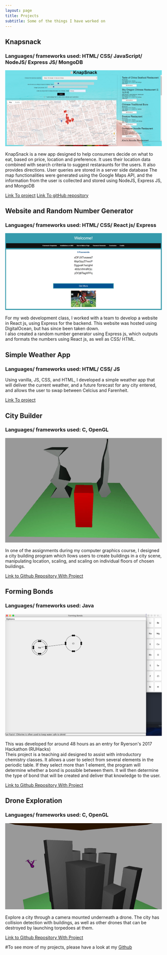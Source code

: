 ```yaml
---
layout: page
title: Projects
subtitle: Some of the things I have worked on
---
```

## Knapsnack
### Languages/ frameworks used: HTML/ CSS/ JavaScript/ NodeJS/ Express JS/ MongoDB

![Snapshot of Website](https://github.com/michaelGorokhovsky/knapsnack/blob/master/1.jpg)


KnapSnack is a new app designed to help consumers decide on what to eat, based on price, location and preference. It uses their location data combined with search criteria to suggest restaraunts for the users. It also provides directions. User queries are stored in a server side database
The map functionalities were generated using the Google Maps API, and the information from the user is collected and stored using NodeJS, Express JS, and MongoDB

[Link To project](https://knapsnack.online:8443)
[Link To gitHub repository](https://github.com/michaelGorokhovsky/knapsnack)

## Website and Random Number Generator
### Languages/ frameworks used: HTML/ CSS/ React js/ Express

![Snapshot of Website](/img/CPS530.jpg)


For my web development class, I worked with a team to develop a website in React js, using Express for the backend. This website was hosted using DigitalOcean, but has since been taken down.  
I also created a random number generator using Express js, which outputs and formats the numbers using React js, as well as CSS/ HTML.


## Simple Weather App
### Languages/ frameworks used: HTML/ CSS/ JS

Using vanilla, JS, CSS, and HTML, I developed a simple weather app that will deliver the current weather, and a future forecast for any city entered, and allows the user to swap between Celcius and Farenheit.

[Link To project](http://mgoro.xyz/weather.html)


## City Builder
### Languages/ frameworks used: C, OpenGL

![Snapshot of City Builder](/img/City-Builder.jpg)

In one of the assignments during my computer graphics course, I designed a city building program which llows users to create buildings in a city scene, manipulating location, scaling, and scaling on individual floors of chosen buildings.

[Link to Github Repository With Project](https://github.com/michaelGorokhovsky/City-Builder)


## Forming Bonds
### Languages/ frameworks used: Java
![Snapshot2](/img/fobo2.png)

This was developed for around 48 hours as an entry for Ryerson's 2017 Hackathon (RUHacks)  
Theis project is a teaching aid designed to assist with introductory chemistry classes. It allows a user to select from several elements in the periodic table. If they select more than 1 element, the program will determine whether a bond is possible between them. It will then determine the type of bond that will be created and deliver that knowledge to the user.

[Link to Github Repository With Project](https://github.com/michaelGorokhovsky/2017-Ryerson-Hackathon-Forming-Bonds)


## Drone Exploration
### Languages/ frameworks used: C, OpenGL

![Snapshot of Drone](/img/DroneExploration.jpg)

Explore a city through a camera mounted underneath a drone. The city has collision detection with buildings, as well as other drones that can be destroyed by launching torpedoes at them.  

[Link to Github Repository With Project](https://github.com/michaelGorokhovsky/Drone-Exploration)

#To see more of my projects, please have a look at my [Github](https://github.com/michaelGorokhovsky)


